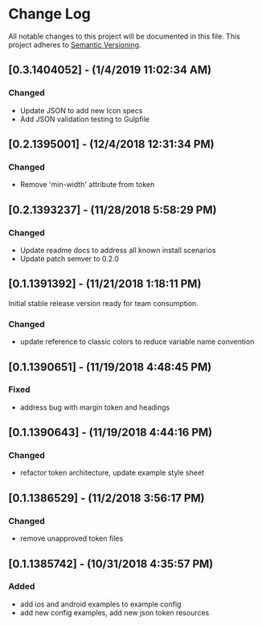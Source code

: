 # Change Log

All notable changes to this project will be documented in this file. This project adheres to [Semantic Versioning](http://semver.org).

## [0.3.1404052] - (1/4/2019 11:02:34 AM)

### Changed

- Update JSON to add new Icon specs
- Add JSON validation testing to Gulpfile

## [0.2.1395001] - (12/4/2018 12:31:34 PM)

### Changed

- Remove 'min-width' attribute from token

## [0.2.1393237] - (11/28/2018 5:58:29 PM)

### Changed

- Update readme docs to address all known install scenarios
- Update patch semver to 0.2.0

## [0.1.1391392] - (11/21/2018 1:18:11 PM)

Initial stable release version ready for team consumption.

### Changed

- update reference to classic colors to reduce variable name convention


## [0.1.1390651] - (11/19/2018 4:48:45 PM)

### Fixed

- address bug with margin token and headings



## [0.1.1390643] - (11/19/2018 4:44:16 PM)

### Changed

- refactor token architecture, update example style sheet



## [0.1.1386529] - (11/2/2018 3:56:17 PM)

### Changed

- remove unapproved token files



## [0.1.1385742] - (10/31/2018 4:35:57 PM)

### Added

- add ios and android examples to example config
- add new config examples, add new json token resources
